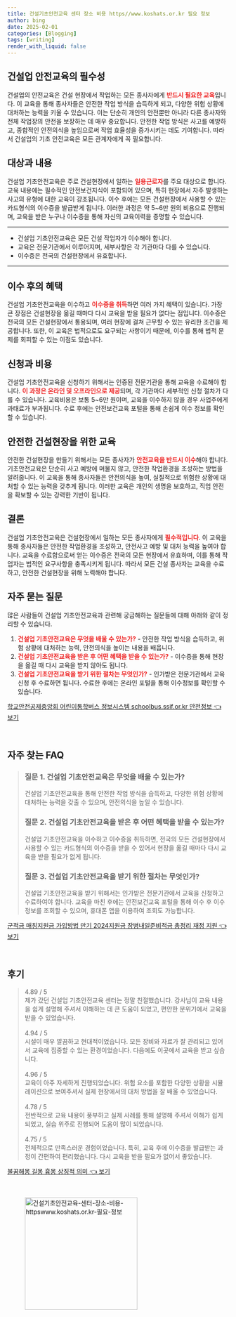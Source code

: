 ```yaml
---
title: 건설기초안전교육 센터 장소 비용 https//www.koshats.or.kr 필요 정보
author: bing
date: 2025-02-01
categories: [Blogging]
tags: [writing]
render_with_liquid: false
---
```



<h2 id='건설업_안전교육의_필수성'>건설업 안전교육의 필수성</h2>

<p>건설업의 안전교육은 건설 현장에서 작업하는 모든 종사자에게 <b><span style="color: #ee2323;">반드시 필요한 교육</span></b>입니다. 이 교육을 통해 종사자들은 안전한 작업 방식을 습득하게 되고, 다양한 위험 상황에 대처하는 능력을 키울 수 있습니다. 이는 단순히 개인의 안전뿐만 아니라 다른 종사자와 전체 작업장의 안전을 보장하는 데 매우 중요합니다. 안전한 작업 방식은 사고를 예방하고, 종합적인 안전의식을 높임으로써 작업 효율성을 증가시키는 데도 기여합니다. 따라서 건설업의 기초 안전교육은 모든 관계자에게 꼭 필요합니다.</p>

<h2 id='대상과_내용'>대상과 내용</h2>

<p>건설업 기초안전교육은 주로 건설현장에서 일하는 <b><span style="color: #ee2323;">일용근로자</span></b>를 주요 대상으로 합니다. 교육 내용에는 필수적인 안전보건지식이 포함되어 있으며, 특히 현장에서 자주 발생하는 사고의 유형에 대한 교육이 강조됩니다. 이수 후에는 모든 건설현장에서 사용할 수 있는 카드형식의 이수증을 발급받게 됩니다. 이러한 과정은 약 5~6만 원의 비용으로 진행되며, 교육을 받은 누구나 이수증을 통해 자신의 교육이력을 증명할 수 있습니다.</p>

<hr />

<ul>
    <li>건설업 기초안전교육은 모든 건설 작업자가 이수해야 합니다.</li>
    <li>교육은 전문기관에서 이루어지며, 세부사항은 각 기관마다 다를 수 있습니다.</li>
    <li>이수증은 전국의 건설현장에서 유효합니다.</li>
</ul>

<hr />

<h2 id='이수_후의_혜택'>이수 후의 혜택</h2>

<p>건설업 기초안전교육을 이수하고 <b><span style="color: #ee2323;">이수증을 취득</span></b>하면 여러 가지 혜택이 있습니다. 가장 큰 장점은 건설현장을 옮길 때마다 다시 교육을 받을 필요가 없다는 점입니다. 이수증은 전국의 모든 건설현장에서 통용되며, 여러 현장에 걸쳐 근무할 수 있는 유리한 조건을 제공합니다. 또한, 이 교육은 법적으로도 요구되는 사항이기 때문에, 이수를 통해 법적 문제를 회피할 수 있는 이점도 있습니다.</p>

<h2 id='신청과_비용'>신청과 비용</h2>

<p>건설업 기초안전교육을 신청하기 위해서는 인증된 전문기관을 통해 교육을 수료해야 합니다. <b><span style="color: #ee2323;">이 과정은 온라인 및 오프라인으로 제공</span></b>되며, 각 기관마다 세부적인 신청 절차가 다를 수 있습니다. 교육비용은 보통 5~6만 원이며, 교육을 이수하지 않을 경우 사업주에게 과태료가 부과됩니다. 수료 후에는 안전보건교육 포털을 통해 손쉽게 이수 정보를 확인할 수 있습니다.</p>

<h2 id='안전한_건설현장을_위한_교육'>안전한 건설현장을 위한 교육</h2>

<p>안전한 건설현장을 만들기 위해서는 모든 종사자가 <b><span style="color: #ee2323;">안전교육을 반드시 이수</span></b>해야 합니다. 기초안전교육은 단순히 사고 예방에 머물지 않고, 안전한 작업환경을 조성하는 방법을 알려줍니다. 이 교육을 통해 종사자들은 안전의식을 높여, 실질적으로 위험한 상황에 대처할 수 있는 능력을 갖추게 됩니다. 이러한 교육은 개인의 생명을 보호하고, 직업 안전을 확보할 수 있는 강력한 기반이 됩니다.</p>

<h2 id='결론'>결론</h2>

<p>건설업 기초안전교육은 건설현장에서 일하는 모든 종사자에게 <b><span style="color: #ee2323;">필수적입니다</span></b>. 이 교육을 통해 종사자들은 안전한 작업환경을 조성하고, 안전사고 예방 및 대처 능력을 높여야 합니다. 교육을 수료함으로써 얻는 이수증은 전국의 모든 현장에서 유효하며, 이를 통해 작업자는 법적인 요구사항을 충족시키게 됩니다. 따라서 모든 건설 종사자는 교육을 수료하고, 안전한 건설현장을 위해 노력해야 합니다.</p>

<h2 id='자주묻는질문'>자주 묻는 질문</h2>

<p>많은 사람들이 건설업 기초안전교육과 관련해 궁금해하는 질문들에 대해 아래와 같이 정리할 수 있습니다.</p>

<ol>
    <li><b><span style="color: #ee2323;">건설업 기초안전교육은 무엇을 배울 수 있는가?</span></b> - 안전한 작업 방식을 습득하고, 위험 상황에 대처하는 능력, 안전의식을 높이는 내용을 배웁니다.</li>
    <li><b><span style="color: #ee2323;">건설업 기초안전교육을 받은 후 어떤 혜택을 받을 수 있는가?</span></b> - 이수증을 통해 현장을 옮길 때 다시 교육을 받지 않아도 됩니다.</li>
    <li><b><span style="color: #ee2323;">건설업 기초안전교육을 받기 위한 절차는 무엇인가?</span></b> - 인가받은 전문기관에서 교육 신청 후 수료하면 됩니다. 수료한 후에는 온라인 포털을 통해 이수정보를 확인할 수 있습니다.</li>
</ol>


<p><a class="click-button" title="학교안전공제중앙회 어린이통학버스 정보시스템 schoolbus.ssif.or.kr 안전정보" href="https://afficreate.github.io/posts/%ED%95%99%EA%B5%90%EC%95%88%EC%A0%84%EA%B3%B5%EC%A0%9C%EC%A4%91%EC%95%99%ED%9A%8C-%EC%96%B4%EB%A6%B0%EC%9D%B4%ED%86%B5%ED%95%99%EB%B2%84%EC%8A%A4-%EC%A0%95%EB%B3%B4%EC%8B%9C%EC%8A%A4%ED%85%9C-schoolbus.ssif.or.kr-%EC%95%88%EC%A0%84%EC%A0%95%EB%B3%B4/" rel="dofollow">학교안전공제중앙회 어린이통학버스 정보시스템 schoolbus.ssif.or.kr 안전정보 👈 보기</a></p><br>
<h2 id='자주_찾는_FAQ'>자주 찾는 FAQ</h2>
<div itemscope="" itemtype="https://schema.org/FAQPage"> 
<blockquote> 
<div itemscope="" itemprop="mainEntity" itemtype="https://schema.org/Question"> 
<h3 itemprop="name">질문 1. 건설업 기초안전교육은 무엇을 배울 수 있는가?</h3> 
<div itemscope="" itemprop="acceptedAnswer" itemtype="https://schema.org/Answer"> 
<span itemprop="text"> 
<p>건설업 기초안전교육을 통해 안전한 작업 방식을 습득하고, 다양한 위험 상황에 대처하는 능력을 갖출 수 있으며, 안전의식을 높일 수 있습니다.</p> 
</span> 
</div> 
</div> 

<div itemscope="" itemprop="mainEntity" itemtype="https://schema.org/Question"> 
<h3 itemprop="name">질문 2. 건설업 기초안전교육을 받은 후 어떤 혜택을 받을 수 있는가?</h3> 
<div itemscope="" itemprop="acceptedAnswer" itemtype="https://schema.org/Answer"> 
<span itemprop="text"> 
<p>건설업 기초안전교육을 이수하고 이수증을 취득하면, 전국의 모든 건설현장에서 사용할 수 있는 카드형식의 이수증을 받을 수 있어서 현장을 옮길 때마다 다시 교육을 받을 필요가 없게 됩니다.</p> 
</span> 
</div> 
</div> 

<div itemscope="" itemprop="mainEntity" itemtype="https://schema.org/Question"> 
<h3 itemprop="name">질문 3. 건설업 기초안전교육을 받기 위한 절차는 무엇인가?</h3> 
<div itemscope="" itemprop="acceptedAnswer" itemtype="https://schema.org/Answer"> 
<span itemprop="text"> 
<p>건설업 기초안전교육을 받기 위해서는 인가받은 전문기관에서 교육을 신청하고 수료하여야 합니다. 교육을 마친 후에는 안전보건교육 포털을 통해 이수 후 이수 정보를 조회할 수 있으며, 휴대폰 앱을 이용하여 조회도 가능합니다.</p> 
</span> 
</div> 
</div> 
</blockquote> 
</div>
<p><a class="click-button" title="군적금 매칭지원금 가입방법 만기 2024지원금 장병내일준비적금 총정리 재정 지원" href="https://afficreate.github.io/posts/%EA%B5%B0%EC%A0%81%EA%B8%88-%EB%A7%A4%EC%B9%AD%EC%A7%80%EC%9B%90%EA%B8%88-%EA%B0%80%EC%9E%85%EB%B0%A9%EB%B2%95-%EB%A7%8C%EA%B8%B0-2024%EC%A7%80%EC%9B%90%EA%B8%88-%EC%9E%A5%EB%B3%91%EB%82%B4%EC%9D%BC%EC%A4%80%EB%B9%84%EC%A0%81%EA%B8%88-%EC%B4%9D%EC%A0%95%EB%A6%AC-%EC%9E%AC%EC%A0%95-%EC%A7%80%EC%9B%90/" rel="dofollow">군적금 매칭지원금 가입방법 만기 2024지원금 장병내일준비적금 총정리 재정 지원 👈 보기</a></p><br>
<h2 id='후기'>후기</h2>
<div itemscope itemtype="https://schema.org/Product">
  <blockquote>
  <div itemprop="review" itemscope itemtype="https://schema.org/Review">
      <div itemprop="reviewRating" itemscope itemtype="https://schema.org/Rating"> <span itemprop="ratingValue">4.89</span> / <span itemprop="bestRating">5</span> </div>
      <span itemprop="reviewBody">제가 갔던 건설업 기초안전교육 센터는 정말 친절했습니다. 강사님이 교육 내용을 쉽게 설명해 주셔서 이해하는 데 큰 도움이 되었고, 편안한 분위기에서 교육을 받을 수 있었습니다.</span>
  </div>
  <br>
  <div itemprop="review" itemscope itemtype="https://schema.org/Review">
      <div itemprop="reviewRating" itemscope itemtype="https://schema.org/Rating"> <span itemprop="ratingValue">4.94</span> / <span itemprop="bestRating">5</span> </div>
      <span itemprop="reviewBody">시설이 매우 깔끔하고 현대적이었습니다. 모든 장비와 자료가 잘 관리되고 있어서 교육에 집중할 수 있는 환경이었습니다. 다음에도 이곳에서 교육을 받고 싶습니다.</span>
  </div>
  <br>
  <div itemprop="review" itemscope itemtype="https://schema.org/Review">
      <div itemprop="reviewRating" itemscope itemtype="https://schema.org/Rating"> <span itemprop="ratingValue">4.96</span> / <span itemprop="bestRating">5</span> </div>
      <span itemprop="reviewBody">교육이 아주 자세하게 진행되었습니다. 위험 요소를 포함한 다양한 상황을 시뮬레이션으로 보여주셔서 실제 현장에서의 대처 방법을 잘 배울 수 있었습니다.</span>
  </div>
  <br>
  <div itemprop="review" itemscope itemtype="https://schema.org/Review">
      <div itemprop="reviewRating" itemscope itemtype="https://schema.org/Rating"> <span itemprop="ratingValue">4.78</span> / <span itemprop="bestRating">5</span> </div>
      <span itemprop="reviewBody">전반적으로 교육 내용이 풍부하고 실제 사례를 통해 설명해 주셔서 이해가 쉽게 되었고, 실습 위주로 진행되어 도움이 많이 되었습니다.</span>
  </div>
  <br>
  <div itemprop="review" itemscope itemtype="https://schema.org/Review">
      <div itemprop="reviewRating" itemscope itemtype="https://schema.org/Rating"> <span itemprop="ratingValue">4.75</span> / <span itemprop="bestRating">5</span> </div>
      <span itemprop="reviewBody">전체적으로 만족스러운 경험이었습니다. 특히, 교육 후에 이수증을 발급받는 과정이 간편하여 편리했습니다. 다시 교육을 받을 필요가 없어서 좋았습니다.</span>
  </div>
  </blockquote>
</div>
<p><a class="click-button" title="불꿈해몽 길몽 흉몽 상징적 의미" href="https://afficreate.github.io/posts/%EB%B6%88%EA%BF%88%ED%95%B4%EB%AA%BD-%EA%B8%B8%EB%AA%BD-%ED%9D%89%EB%AA%BD-%EC%83%81%EC%A7%95%EC%A0%81-%EC%9D%98%EB%AF%B8/" rel="dofollow">불꿈해몽 길몽 흉몽 상징적 의미 👈 보기</a></p><br>
<figure class="image"><img src="https://afficreate.github.io/assets/img/thumbnail/건설기초안전교육-센터-장소-비용-httpswww.koshats.or.kr-필요-정보.webp" alt="건설기초안전교육-센터-장소-비용-httpswww.koshats.or.kr-필요-정보" width="256" height="256"></figure>